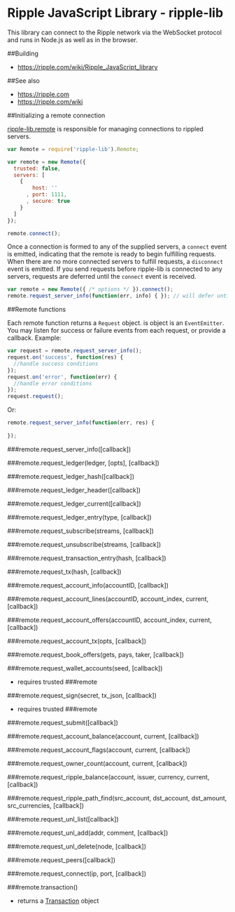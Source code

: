 Ripple JavaScript Library - ripple-lib
======================================

This library can connect to the Ripple network via the WebSocket protocol and runs in Node.js as well as in the browser.

##Building

* https://ripple.com/wiki/Ripple_JavaScript_library

##See also

* https://ripple.com
* https://ripple.com/wiki

##Initializing a remote connection

[ripple-lib.remote](https://github.com/ripple/ripple-lib/blob/develop/src/js/ripple/remote.js) is responsible for managing connections to rippled servers.

```js
var Remote = require('ripple-lib').Remote;

var remote = new Remote({
  trusted: false,
  servers: [ 
    { 
        host: ''
      , port: 1111,
      , secure: true
    } 
  ]
});

remote.connect();
```

Once a connection is formed to any of the supplied servers, a `connect` event is emitted, indicating that the remote is ready to begin fulfilling requests. When there are no more connected servers to fulfill requests, a `disconnect` event is emitted. If you send requests before ripple-lib is connected to any servers, requests are deferred until the `connect` event is received.

```js
var remote = new Remote({ /* options */ }).connect();
remote.request_server_info(function(err, info) { }); // will defer until connected
```

##Remote functions

Each remote function returns a `Request` object. is object is an `EventEmitter`. You may listen for success or failure events from each request, or provide a callback. Example:

```js
var request = remote.request_server_info();
request.on('success', function(res) { 
  //handle success conditions
});
request.on('error', function(err) { 
  //handle error conditions
});
request.request();
```

Or:

```js
remote.request_server_info(function(err, res) {
  
});
```

###remote.request_server_info([callback])

###remote.request_ledger(ledger, [opts], [callback])

###remote.request_ledger_hash([callback])

###remote.request_ledger_header([callback])

###remote.request_ledger_current([callback])

###remote.request_ledger_entry(type, [callback])

###remote.request_subscribe(streams, [callback])

###remote.request_unsubscribe(streams, [callback])

###remote.request_transaction_entry(hash, [callback])

###remote.request_tx(hash, [callback])

###remote.request_account_info(accountID, [callback])

###remote.request_account_lines(accountID, account_index, current, [callback])

###remote.request_account_offers(accountID, account_index, current, [callback])

###remote.request_account_tx(opts, [callback])

###remote.request_book_offers(gets, pays, taker, [callback])

###remote.request_wallet_accounts(seed, [callback])

+ requires trusted ###remote

###remote.request_sign(secret, tx_json, [callback])

+ requires trusted ###remote

###remote.request_submit([callback])

###remote.request_account_balance(account, current, [callback])

###remote.request_account_flags(account, current, [callback])

###remote.request_owner_count(account, current, [callback])

###remote.request_ripple_balance(account, issuer, currency, current, [callback])

###remote.request_ripple_path_find(src_account, dst_account, dst_amount, src_currencies, [callback])

###remote.request_unl_list([callback])

###remote.request_unl_add(addr, comment, [callback])

###remote.request_unl_delete(node, [callback])

###remote.request_peers([callback])

###remote.request_connect(ip, port, [callback])

###remote.transaction()

+ returns a [Transaction](https://github.com/ripple/ripple-lib/blob/develop/src/js/ripple/transaction.js) object
